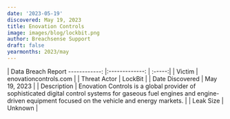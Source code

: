```yaml
---
date: '2023-05-19'
discovered: May 19, 2023
title: Enovation Controls
image: images/blog/lockbit.png
author: Breachsense Support
draft: false
yearmonths: 2023/may
---
```



| Data Breach Report
------------:     |:-------------:    | :-----:|
| Victim      | enovationcontrols.com      | 
| Threat Actor      | LockBit      | 
| Date Discovered      | May 19, 2023      | 
| Description      | Enovation Controls is a global provider of sophisticated digital control systems for gaseous fuel engines and engine-driven equipment focused on the vehicle and energy markets.      | 
| Leak Size      | Unknown      | 

